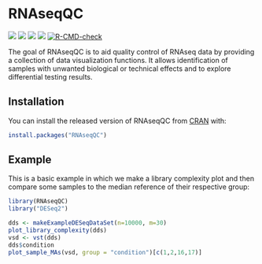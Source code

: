 # RNAseqQC

<!-- badges: start -->
[![](https://www.r-pkg.org/badges/version/RNAseqQC?color=green)](https://cran.r-project.org/package=RNAseqQC)
[![](http://cranlogs.r-pkg.org/badges/grand-total/RNAseqQC?color=green)](https://cran.r-project.org/package=RNAseqQC)
[![](http://cranlogs.r-pkg.org/badges/last-month/RNAseqQC?color=green)](https://cran.r-project.org/package=RNAseqQC)
[![](http://cranlogs.r-pkg.org/badges/last-week/RNAseqQC?color=green)](https://cran.r-project.org/package=RNAseqQC)
[![R-CMD-check](https://github.com/frederikziebell/RNAseqQC/actions/workflows/R-CMD-check.yaml/badge.svg)](https://github.com/frederikziebell/RNAseqQC/actions/workflows/R-CMD-check.yaml)
<!-- badges: end -->

The goal of RNAseqQC is to aid quality control of RNAseq data by providing a 
collection of data visualization functions. It allows identification of samples
with unwanted biological or technical effects and to explore differential testing results.

## Installation

You can install the released version of RNAseqQC from [CRAN](https://CRAN.R-project.org) with:

``` r
install.packages("RNAseqQC")
```

## Example

This is a basic example in which we make a library complexity plot and then compare some samples to the median reference of their respective group:

``` r
library(RNAseqQC)
library("DESeq2")

dds <- makeExampleDESeqDataSet(n=10000, m=30)
plot_library_complexity(dds)
vsd <- vst(dds)
dds$condition
plot_sample_MAs(vsd, group = "condition")[c(1,2,16,17)]
```
